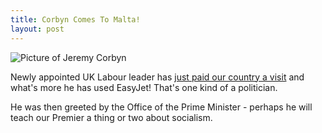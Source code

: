 ```yaml
---
title: Corbyn Comes To Malta!
layout: post
---
```


![Picture of Jeremy Corbyn](https://cdn-attachments.timesofmalta.com/cb6de655f38acace75dbf27b3a95dad05fa8c657-1450873355-567a920b-620x348.jpg)

Newly appointed UK Labour leader has [just paid our country a visit](http://www.timesofmalta.com/articles/view/20151223/local/jeremy-corbyn-in-malta-on-private-visit.596675#.VnqyEA-jCQc.facebook) 
and what's more he has used EasyJet! That's one kind of a politician.

He was then greeted by the Office of the Prime Minister - perhaps he will teach our Premier a thing or two about socialism.
